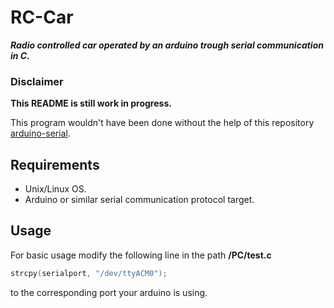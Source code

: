 # RC-Car

**_Radio controlled car operated by an arduino trough serial communication in C._**

### Disclaimer
**This README is still work in progress.**

This program wouldn't have been done without the help of this repository [arduino-serial](https://github.com/todbot/arduino-serial).

## Requirements
* Unix/Linux OS.
* Arduino or similar serial communication protocol target.

## Usage
For basic usage modify the following line in the path **/PC/test.c**

```c
strcpy(serialport, "/dev/ttyACM0"); 
```
to the corresponding port your arduino is using.